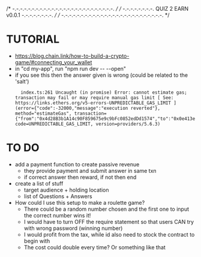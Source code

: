 /* -.-.-.-.-.-.-.-.-.-.-.-.-.-.-.-.-.-.-.-.-.-.-.-.-.-. */
/* -.-.-.-.-.-.-.-. QUIZ 2 EARN v0.0.1 -.-.-.-.-.-.-.-. */
/* -.-.-.-.-.-.-.-.-.-.-.-.-.-.-.-.-.-.-.-.-.-.-.-.-.-. */

# TUTORIAL
- https://blog.chain.link/how-to-build-a-crypto-game/#connecting_your_wallet 
- in "cd my-app", run "npm run dev -- --open"
- if you see this then the answer given is wrong (could be related to the 'salt')
    >>
        index.ts:261 Uncaught (in promise) Error: cannot estimate gas; transaction may fail or may require manual gas limit [ See: https://links.ethers.org/v5-errors-UNPREDICTABLE_GAS_LIMIT ] (error={"code":-32000,"message":"execution reverted"}, method="estimateGas", transaction={"from":"0x4d28B3b1A14c90F859675e9c9bFc0852edDd1574","to":"0x0e413e78B95b081cc53a7C811680453B264250D3","data":"0x4eee59b3000000000000000000000000000000000000000000000000000000000000002000000000000000000000000000000000000000000000000000000000000000023432000000000000000000000000000000000000000000000000000000000000","accessList":null}, code=UNPREDICTABLE_GAS_LIMIT, version=providers/5.6.3)


# TO DO
- add a payment function to create passive revenue
    - they provide payment and submit answer in same txn
    - if correct answer then reward, if not then end
- create a list of stuff
    - target audience + holding location
    - list of Questions + Answers
- How could I use this setup to make a roulette game?
    - There could be a random number chosen and the first one to input the correct number wins it!
    - I would have to turn OFF the require statement so that users CAN try with wrong password (winning number)
    - I would profit from the tax, while id also need to stock the contract to begin with
    - The cost could double every time? Or something like that
